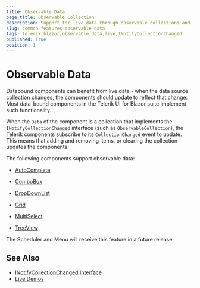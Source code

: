 ```yaml
---
title: Observable Data
page_title: Observable Collection
description: Support for live data through observable collections and INotifyCollectionChanged in Telerik UI for Blazor
slug: common-features-observable-data
tags: telerik,blazor,observable,data,live,INotifyCollectionChanged 
published: True
position: 1
---
```


# Observable Data

Databound components can benefit from live data - when the data source collection changes, the components should update to reflect that change. Most data-bound components in the Telerik UI for Blazor suite implement such functionality.

When the `Data` of the component is a collection that implements the `INotifyCollectionChanged` interface (such as `ObservableCollection`), the Telerik components subscribe to its `CollectionChanged` event to update. This means that adding and removing items, or clearing the collection updates the components.

The following components support observable data:

* [AutoComplete](https://demos.telerik.com/blazor-ui/autocomplete/observable-data)

* [ComboBox](https://demos.telerik.com/blazor-ui/combobox/observable-data)

* [DropDownList](https://demos.telerik.com/blazor-ui/dropdownlist/observable-data)

* [Grid](https://demos.telerik.com/blazor-ui/grid/observable-data)

* [MultiSelect](https://demos.telerik.com/blazor-ui/multiselect/observable-data)

* [TreeView](https://demos.telerik.com/blazor-ui/treeview/observable-data)

The Scheduler and Menu will receive this feature in a future release.

## See Also

  * [INotifyCollectionChanged Interface](https://docs.microsoft.com/en-us/dotnet/api/system.collections.specialized.inotifycollectionchanged?view=netframework-4.8)
  * [Live Demos](https://demos.telerik.com/blazor-ui)